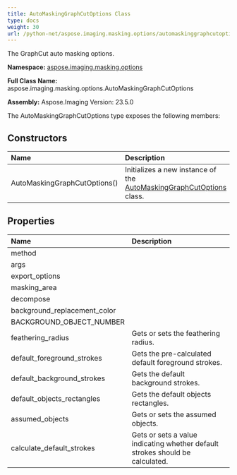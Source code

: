 ```yaml
---
title: AutoMaskingGraphCutOptions Class
type: docs
weight: 30
url: /python-net/aspose.imaging.masking.options/automaskinggraphcutoptions/
---
```


The GraphCut auto masking options.

**Namespace:** [aspose.imaging.masking.options](/imaging/python-net/aspose.imaging.masking.options/)

**Full Class Name:** aspose.imaging.masking.options.AutoMaskingGraphCutOptions

**Assembly:**  Aspose.Imaging Version: 23.5.0

The AutoMaskingGraphCutOptions type exposes the following members:
## **Constructors**
|**Name**|**Description**|
| :- | :- |
|AutoMaskingGraphCutOptions()|Initializes a new instance of the [AutoMaskingGraphCutOptions](/imaging/python-net/aspose.imaging.masking.options/automaskinggraphcutoptions/) class.|
## **Properties**
|**Name**|**Description**|
| :- | :- |
|method|  |
|args|  |
|export_options|  |
|masking_area|  |
|decompose|  |
|background_replacement_color|  |
|BACKGROUND_OBJECT_NUMBER|  |
|feathering_radius|Gets or sets the feathering radius.|
|default_foreground_strokes|Gets the pre-calculated default foreground strokes.|
|default_background_strokes|Gets the default background strokes.|
|default_objects_rectangles|Gets the default objects rectangles.|
|assumed_objects|Gets or sets the assumed objects.|
|calculate_default_strokes|Gets or sets a value indicating whether default strokes should be calculated.|
